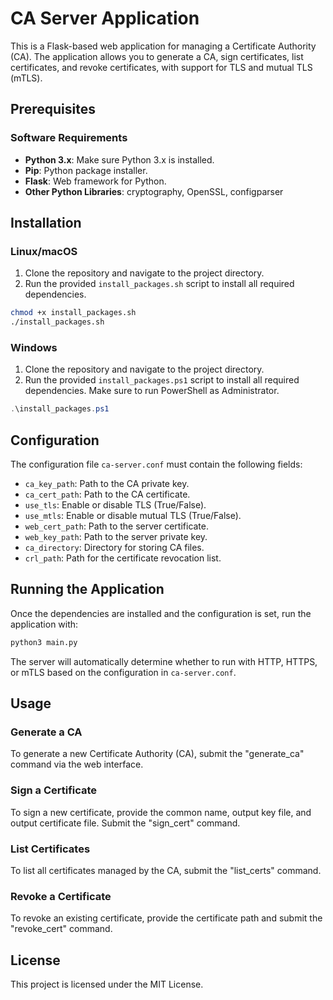 
# CA Server Application

This is a Flask-based web application for managing a Certificate Authority (CA). The application allows you to generate a CA, sign certificates, list certificates, and revoke certificates, with support for TLS and mutual TLS (mTLS).

## Prerequisites

### Software Requirements
- **Python 3.x**: Make sure Python 3.x is installed.
- **Pip**: Python package installer.
- **Flask**: Web framework for Python.
- **Other Python Libraries**: cryptography, OpenSSL, configparser

## Installation

### Linux/macOS

1. Clone the repository and navigate to the project directory.
2. Run the provided `install_packages.sh` script to install all required dependencies.

```bash
chmod +x install_packages.sh
./install_packages.sh
```

### Windows

1. Clone the repository and navigate to the project directory.
2. Run the provided `install_packages.ps1` script to install all required dependencies. Make sure to run PowerShell as Administrator.

```powershell
.\install_packages.ps1
```

## Configuration

The configuration file `ca-server.conf` must contain the following fields:

- `ca_key_path`: Path to the CA private key.
- `ca_cert_path`: Path to the CA certificate.
- `use_tls`: Enable or disable TLS (True/False).
- `use_mtls`: Enable or disable mutual TLS (True/False).
- `web_cert_path`: Path to the server certificate.
- `web_key_path`: Path to the server private key.
- `ca_directory`: Directory for storing CA files.
- `crl_path`: Path for the certificate revocation list.

## Running the Application

Once the dependencies are installed and the configuration is set, run the application with:

```bash
python3 main.py
```

The server will automatically determine whether to run with HTTP, HTTPS, or mTLS based on the configuration in `ca-server.conf`.

## Usage

### Generate a CA

To generate a new Certificate Authority (CA), submit the "generate_ca" command via the web interface.

### Sign a Certificate

To sign a new certificate, provide the common name, output key file, and output certificate file. Submit the "sign_cert" command.

### List Certificates

To list all certificates managed by the CA, submit the "list_certs" command.

### Revoke a Certificate

To revoke an existing certificate, provide the certificate path and submit the "revoke_cert" command.

## License

This project is licensed under the MIT License.
